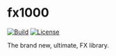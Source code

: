 # fx1000

[![Build](https://github.com/Tools1000/fx1000/actions/workflows/build.yml/badge.svg)](https://github.com/Tools1000/fx1000/actions/workflows/build.yml)
[![License](https://img.shields.io/github/license/tools1000/fx1000.svg)](https://github.com/tools1000/fx1000/blob/master/LICENSE)

The brand new, ultimate, FX library.
